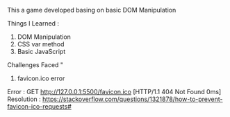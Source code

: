 This a game developed basing on basic DOM Manipulation

Things I Learned :

1. DOM Manipulation
2. CSS var method
3. Basic JavaScript

Challenges Faced "

1. favicon.ico error

Error : GET
http://127.0.0.1:5500/favicon.ico
[HTTP/1.1 404 Not Found 0ms]
Resolution :
https://stackoverflow.com/questions/1321878/how-to-prevent-favicon-ico-requests#
